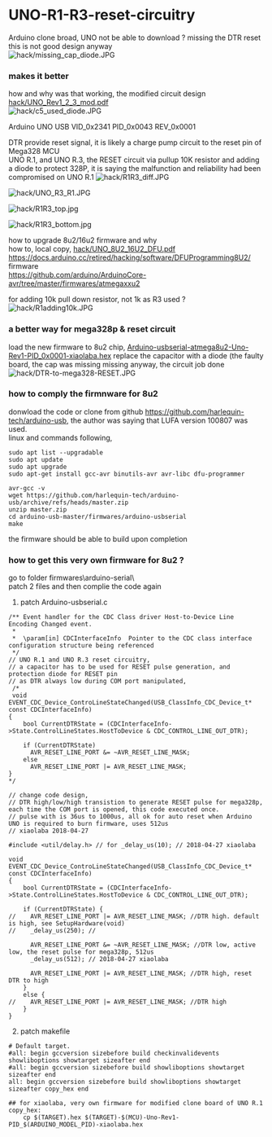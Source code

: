 # UNO-R1-R3-reset-circuitry
Arduino clone broad, UNO not be able to download ? missing the DTR reset  
this is not good design anyway  
![hack/missing_cap_diode.JPG](hack/missing_cap_diode.JPG)

### makes it better
how and why was that working, the modified circuit design
[hack/UNO_Rev1_2_3_mod.pdf](hack/UNO_Rev1_2_3_mod.pdf)    
![hack/c5_used_diode.JPG](hack/c5_used_diode.JPG)  

Arduino UNO
USB VID_0x2341 PID_0x0043 REV_0x0001  


DTR provide reset signal, it is likely a charge pump circuit to the reset pin of Mega328 MCU  
UNO R.1, and UNO R.3, the RESET circuit via pullup 10K resistor and adding a diode to protect 328P, it is saying the malfunction and reliability had been compromised on UNO R.1
![hack/R1R3_diff.JPG](hack/R1R3_diff.JPG)

![hack/UNO_R3_R1.JPG](hack/UNO_R3_R1.JPG)

![hack/R1R3_top.jpg](hack/R1R3_top.jpg)

![hack/R1R3_bottom.jpg](hack/R1R3_bottom.jpg)








how to upgrade 8u2/16u2 firmware and why  
how to, local copy, [hack/UNO_8U2_16U2_DFU.pdf](hack/UNO_8U2_16U2_DFU.pdf)  
https://docs.arduino.cc/retired/hacking/software/DFUProgramming8U2/   
firmware  
https://github.com/arduino/ArduinoCore-avr/tree/master/firmwares/atmegaxxu2   

for adding 10k pull down resistor, not 1k as R3 used ?  
![hack/R1adding10k.JPG](hack/R1adding10k.JPG)


### a better way for mega328p & reset circuit
load the new firmware to 8u2 chip, [Arduino-usbserial-atmega8u2-Uno-Rev1-PID_0x0001-xiaolaba.hex](Arduino-usbserial-atmega8u2-Uno-Rev1-PID_0x0001-xiaolaba.hex)
replace the capacitor with a diode (the faulty board, the cap was missing missing anyway, the circuit
job done
![hack/DTR-to-mega328-RESET.JPG](hack/DTR-to-mega328-RESET.JPG)  


### how to comply the firmnware for 8u2
donwload the code or clone from github https://github.com/harlequin-tech/arduino-usb, the author was saying that LUFA version 100807 was used.  
linux and commands following,

```
sudo apt list --upgradable
sudo apt update
sudo apt upgrade
sudo apt-get install gcc-avr binutils-avr avr-libc dfu-programmer

avr-gcc -v
wget https://github.com/harlequin-tech/arduino-usb/archive/refs/heads/master.zip
unzip master.zip
cd arduino-usb-master/firmwares/arduino-usbserial
make
```

the firmware should be able to build upon completion


### how to get this very own firmware for 8u2 ?
go to folder firmwares\arduino-serial\  
patch 2 files and then complie the code again


1. patch Arduino-usbserial.c  
```
/** Event handler for the CDC Class driver Host-to-Device Line Encoding Changed event.
 *
 *  \param[in] CDCInterfaceInfo  Pointer to the CDC class interface configuration structure being referenced
 */
// UNO R.1 and UNO R.3 reset circuitry,
// a capacitor has to be used for RESET pulse generation, and protection diode for RESET pin
// as DTR always low during COM port manipulated, 
 /*
 void EVENT_CDC_Device_ControLineStateChanged(USB_ClassInfo_CDC_Device_t* const CDCInterfaceInfo)
{
	bool CurrentDTRState = (CDCInterfaceInfo->State.ControlLineStates.HostToDevice & CDC_CONTROL_LINE_OUT_DTR);

	if (CurrentDTRState)
	  AVR_RESET_LINE_PORT &= ~AVR_RESET_LINE_MASK;
	else
	  AVR_RESET_LINE_PORT |= AVR_RESET_LINE_MASK;
}
*/

// change code design,  
// DTR high/low/high transistion to generate RESET pulse for mega328p, each time the COM port is opened, this code executed once.
// pulse with is 36us to 1000us, all ok for auto reset when Arduino UNO is required to burn firmware, uses 512us
// xiaolaba 2018-04-27

#include <util/delay.h> // for _delay_us(10); // 2018-04-27 xiaolaba

void EVENT_CDC_Device_ControLineStateChanged(USB_ClassInfo_CDC_Device_t* const CDCInterfaceInfo)
{
	bool CurrentDTRState = (CDCInterfaceInfo->State.ControlLineStates.HostToDevice & CDC_CONTROL_LINE_OUT_DTR);

	if (CurrentDTRState) {
//	  AVR_RESET_LINE_PORT |= AVR_RESET_LINE_MASK; //DTR high. default is high, see SetupHardware(void)
//	  _delay_us(250); //

	  AVR_RESET_LINE_PORT &= ~AVR_RESET_LINE_MASK; //DTR low, active low, the reset pulse for mega328p, 512us
	  _delay_us(512); // 2018-04-27 xiaolaba

	  AVR_RESET_LINE_PORT |= AVR_RESET_LINE_MASK; //DTR high, reset DTR to high
	}
	else {
//	  AVR_RESET_LINE_PORT |= AVR_RESET_LINE_MASK; //DTR high
	}
}

```

2. patch makefile
```
# Default target.
#all: begin gccversion sizebefore build checkinvalidevents showliboptions showtarget sizeafter end
#all: begin gccversion sizebefore build showliboptions showtarget sizeafter end
all: begin gccversion sizebefore build showliboptions showtarget sizeafter copy_hex end

## for xiaolaba, very own firmware for modified clone board of UNO R.1
copy_hex:
	cp $(TARGET).hex $(TARGET)-$(MCU)-Uno-Rev1-PID_$(ARDUINO_MODEL_PID)-xiaolaba.hex
```
